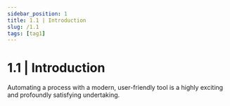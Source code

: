 ```yaml
---
sidebar_position: 1
title: 1.1 | Introduction
slug: /1.1
tags: [tag1]
---
```


# 1.1 | Introduction

Automating a process with a modern, user-friendly tool is a highly exciting and profoundly satisfying undertaking.